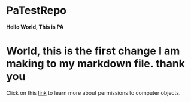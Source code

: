 # PaTestRepo


**Hello World, This is PA**
# World, this is the first change I am making to my markdown file.  thank you
Click on this [link](https://technet.microsoft.com/en-us/library/dn466519(v=ws.11).aspx#BKMK_GrantCNOPerms) to learn more about permissions to computer objects.
